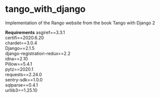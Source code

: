 # tango_with_django
Implementation of the Rango website from the book Tango with Django 2

**Requirements**
asgiref==3.3.1  
certifi==2020.6.20  
chardet==3.0.4  
Django==2.1.5  
django-registration-redux==2.2  
idna==2.10  
Pillow==5.4.1  
pytz==2020.1  
requests==2.24.0  
sentry-sdk==1.0.0  
sqlparse==0.4.1  
urllib3==1.25.10  
